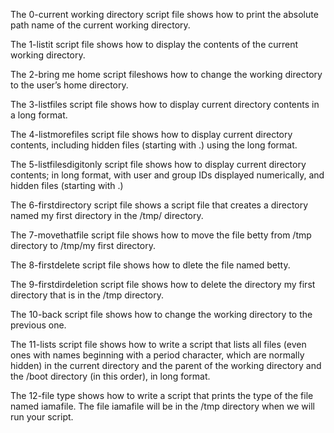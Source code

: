 The 0-current working directory  script file shows how to print the absolute path name of the current working directory.

The 1-listit script file shows how to display the contents of the current working directory.

The 2-bring me home script fileshows how to  change the working directory to the user’s home directory.

The 3-listfiles script file shows how to display current directory contents in a long format.

The 4-listmorefiles script file shows how to display current directory contents, including hidden files (starting with .) using  the long format.

The 5-listfilesdigitonly script file shows how to  display current directory contents; in long format, with user and group IDs displayed numerically, and hidden files (starting with .)

The 6-firstdirectory script file shows a script file that creates a directory named my first directory in the /tmp/ directory.

The 7-movethatfile script file shows how to move the file betty from /tmp directory to /tmp/my first directory.

The 8-firstdelete script file shows how to dlete the file named betty.

The 9-firstdirdeletion script file shows how to delete the directory my first directory that is in the /tmp directory.

The 10-back script file shows how to change the working directory to the previous one.

The 11-lists script file shows how to write a script that lists all files (even ones with names beginning with a period character, which are normally hidden) in the current directory and the parent of the working directory and the /boot directory (in this order), in long format.

The 12-file type shows how to write a script that prints the type of the file named iamafile. The file iamafile will be in the /tmp directory when we will run your script.
